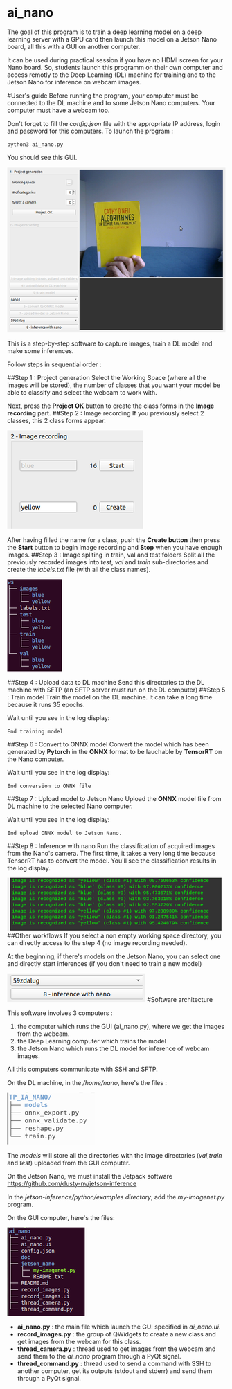 # ai_nano
The goal of this program is to train a deep learning model on a deep learning server with a GPU card then launch this model on a Jetson Nano board, all this with a GUI on another computer.

It can be used during practical session if you have no HDMI screen for your Nano board. So, students launch this programm on their own computer and access remotly to the Deep Learning (DL) machine for training and to the Jetson Nano for inference on webcam images.

#User's guide
Before running the program, your computer must be connected to the DL machine and to some Jetson Nano computers. Your computer must have a webcam too.

Don't forget to fill the *config.json* file with the appropriate IP address, login and password for this computers.
To launch the program :

```
python3 ai_nano.py
```
You should see this GUI.

![gui](doc/gui.png)


This is a step-by-step software to capture images, train a DL model and make some inferences.

Follow steps in sequential order :

##Step 1 : Project generation
Select the Working Space (where all the images will be stored), the number of classes that you want your model be able to classify and select the webcam to work with.

Next, press the **Project OK** button to create the class forms in the **Image recording** part.
##Step 2 : Image recording
If you previously select 2 classes, this 2 class forms appear.

![image recording](doc/image_recording.png)

After having filled the name for a class, push the **Create button** then press the **Start** button to begin image recording and **Stop** when you have enough images.
##Step 3 : Image spliting in train, val and test folders
Split all the previously recorded images into *test*, *val* and *train* sub-directories and create the *labels.txt* file (with all the class names).

![tree](doc/tree.png)

##Step 4 : Upload data to DL machine
Send this directories to the DL machine with SFTP (an SFTP server must run on the DL computer)
##Step 5 : Train model
Train the model on the DL machine. It can take a long time because it runs 35 epochs.

Wait until you see in the log display:
```
End training model
```
##Step 6 : Convert to ONNX model
Convert the model which has been generated by **Pytorch** in the **ONNX** format to be lauchable by **TensorRT** on the Nano computer.

Wait until you see in the log display:
```
End conversion to ONNX file
```
##Step 7 : Upload model to Jetson Nano
Upload the **ONNX** model file from DL machine to the selected Nano computer.

Wait until you see in the log display:
```
End upload ONNX model to Jetson Nano.
```
##Step 8 : Inference with nano
Run the classification of acquired images from the Nano's camera. The first time, it takes a very long time because TensorRT has to convert the model.
You'll see the classification results in the log display.

![result](doc/result.png)
##Other workflows
If you select a non empty working space directory, you can directly access to the step 4 (no image recording needed).

At the beginning, if there's models on the Jetson Nano, you can select one and directly start inferences (if you don't need to train a new model)

![model](doc/model.png)
#Software architecture

This software involves 3 computers : 
1. the computer which runs the GUI (ai_nano.py), where we get the images from the webcam.
2. the Deep Learning computer which trains the model
3. the Jetson Nano which runs the DL model for inference of webcam images.

All this computers communicate with SSH and SFTP.

On the DL machine, in the */home/nano*, here's the files : 

![tree_dl](doc/tree_dl.png)

The *models* will store all the directories with the image directories (*val*,*train* and *test*) uploaded from the GUI computer.

On the Jetson Nano, we must install the Jetpack software 
https://github.com/dusty-nv/jetson-inference

In the *jetson-inference/python/examples directory*, add the *my-imagenet.py* program.

On the GUI computer, here's the files:

![tree_gui](doc/tree_gui.png)

* **ai_nano.py** : the main file which launch the GUI specified in *ai_nano.ui*.
* **record_images.py** : the group of QWidgets to create a new class and get images from the webcam for this class.
* **thread_camera.py** : thread used to get images from the webcam and send them to the *ai_nano* program through a PyQt signal.
* **thread_command.py** : thread used to send a command with SSH to another computer, get its outputs (stdout and stderr) and send them through a PyQt signal. 

